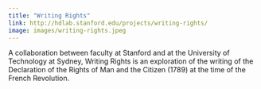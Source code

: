 ```yaml
---
title: "Writing Rights"
link: http://hdlab.stanford.edu/projects/writing-rights/
image: images/writing-rights.jpeg
---
```

A collaboration between faculty at Stanford and at the University of Technology at Sydney, Writing Rights is an exploration of the writing of the Declaration of the Rights of Man and the Citizen (1789) at the time of the French Revolution.
